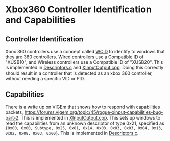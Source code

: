 # Xbox360 Controller Identification and Capabilities
## Controller Identification
Xbox 360 controllers use a concept called [WCID](https://github.com/pbatard/libwdi/wiki/WCID-Devices) to identify to windows that they are 360 controllers. Wired controllers use a Compatible ID of "XUSB10", and Wireless controllers use a Compatible ID of "XUSB20". This is implemented in [Descriptors.c](../src/shared/lufa/Descriptors.c) and [XInputOutput.cpp](../src/shared/controller/output/XInputOutput.cpp). Doing this correctly should result in a controller that is detected as an xbox 360 controller, without needing a specific VID or PID.

## Capabilities
There is a write up on ViGEm that shows how to respond with capabilities packets, https://forums.vigem.org/topic/45/rogue-xinput-capabilities-bug-part-2. This is implemented in [XInputOutput.cpp](../src/shared/controller/output/XInputOutput.cpp). This sets up windows to read the capabilities from an unknown descriptor of type 0x21, specified as `{0x00, 0x00, Subtype, 0x25, 0x81, 0x14, 0x03, 0x03, 0x03, 0x04, 0x13, 0x02, 0x08, 0x03, 0x00}`. This is implemented in [Descriptors.c](../src/shared/lufa/Descriptors.c). 